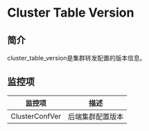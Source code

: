 # Cluster Table Version

## 简介

cluster_table_version是集群转发配置的版本信息。

## 监控项

| 监控项          | 描述           |
| -------------- | ------------- |
| ClusterConfVer | 后端集群配置版本 |

